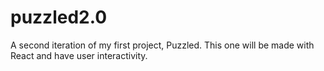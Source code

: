 # puzzled2.0
A second iteration of my first project, Puzzled. This one will be made with React and have user interactivity.

